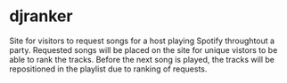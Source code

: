 # djranker
Site for visitors to request songs for a host playing Spotify throughtout a party. Requested songs will be placed on the site for unique vistors to be able to rank the tracks. Before the next song is played, the tracks will be repositioned in the playlist due to ranking of requests. 
